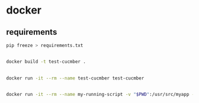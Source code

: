 # docker

## requirements
```bash
pip freeze > requirements.txt
```

## 
```bash
docker build -t test-cucmber .
```
## 
```bash
docker run -it --rm --name test-cucmber test-cucmber
```
## 
```bash
docker run -it --rm --name my-running-script -v "$PWD":/usr/src/myapp -w /usr/src/myapp python:3 python test_01.py
```




 

